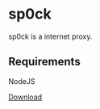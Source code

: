 # sp0ck
sp0ck is a internet proxy.
## Requirements
NodeJS 
<!-- Place this tag where you want the button to render. -->
<a class="github-button" href="https://github.com/vinnyy404/sp0ck/archive/HEAD.zip" data-color-scheme="no-preference: dark; light: dark; dark: dark;" data-icon="octicon-download" aria-label="Download vinnyy404/sp0ck on GitHub">Download</a>
